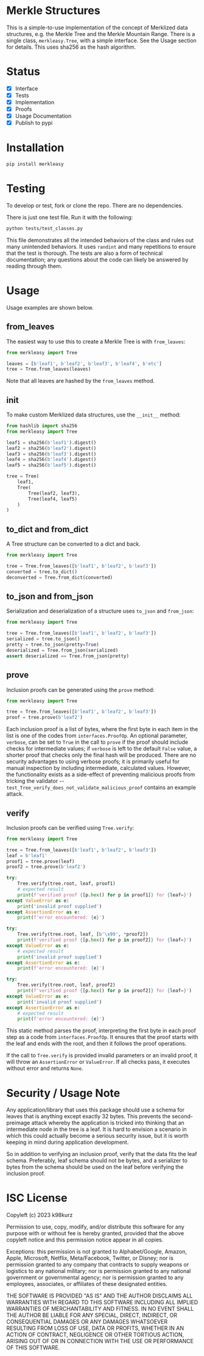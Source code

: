 # Merkle Structures

This is a simple-to-use implementation of the concept of Merklized data
structures, e.g. the Merkle Tree and the Merkle Mountain Range. There is a
single class, `merkleasy.Tree`, with a simple interface. See the Usage section for
details. This uses sha256 as the hash algorithm.

# Status

- [x] Interface
- [x] Tests
- [x] Implementation
- [x] Proofs
- [x] Usage Documentation
- [x] Publish to pypi

# Installation

```bash
pip install merkleasy
```

# Testing

To develop or test, fork or clone the repo. There are no dependencies.

There is just one test file. Run it with the following:

```bash
python tests/test_classes.py
```

This file demonstrates all the intended behaviors of the class and rules out
many unintended behaviors. It uses `randint` and many repetitions to ensure that
the test is thorough. The tests are also a form of technical documentation; any
questions about the code can likely be answered by reading through them.

# Usage

Usage examples are shown below.

## from_leaves

The easiest way to use this to create a Merkle Tree is with `from_leaves`:

```py
from merkleasy import Tree

leaves = [b'leaf1', b'leaf2', b'leaf3', b'leaf4', b'etc']
tree = Tree.from_leaves(leaves)
```

Note that all leaves are hashed by the `from_leaves` method.

## __init__

To make custom Merklized data structures, use the `__init__` method:

```py
from hashlib import sha256
from merkleasy import Tree

leaf1 = sha256(b'leaf1').digest()
leaf2 = sha256(b'leaf2').digest()
leaf3 = sha256(b'leaf3').digest()
leaf4 = sha256(b'leaf4').digest()
leaf5 = sha256(b'leaf5').digest()

tree = Tree(
    leaf1,
    Tree(
        Tree(leaf2, leaf3),
        Tree(leaf4, leaf5)
    )
)
```

## to_dict and from_dict

A Tree structure can be converted to a dict and back.

```py
from merkleasy import Tree

tree = Tree.from_leaves([b'leaf1', b'leaf2', b'leaf3'])
converted = tree.to_dict()
deconverted = Tree.from_dict(converted)
```

## to_json and from_json

Serialization and deserialization of a structure uses `to_json` and `from_json`:

```py
from merkleasy import Tree

tree = Tree.from_leaves([b'leaf1', b'leaf2', b'leaf3'])
serialized = tree.to_json()
pretty = tree.to_json(pretty=True)
deserialized = Tree.from_json(serialized)
assert deserialized == Tree.from_json(pretty)
```

## prove

Inclusion proofs can be generated using the `prove` method:

```py
from merkleasy import Tree

tree = Tree.from_leaves([b'leaf1', b'leaf2', b'leaf3'])
proof = tree.prove(b'leaf2')
```

Each inclusion proof is a list of bytes, where the first byte in each item in
the list is one of the codes from `interfaces.ProofOp`. An optional parameter,
`verbose`, can be set to `True` in the call to `prove` if the proof should
include checks for intermediate values; if `verbose` is left to the default
`False` value, a shorter proof that checks only the final hash will be produced.
There are no security advantages to using verbose proofs; it is primarily useful
for manual inspection by including intermediate, calculated values. However, the
functionality exists as a side-effect of preventing malicious proofs from
tricking the validator -- `test_Tree_verify_does_not_validate_malicious_proof`
contains an example attack.

## verify

Inclusion proofs can be verified using `Tree.verify`:

```py
from merkleasy import Tree

tree = Tree.from_leaves([b'leaf1', b'leaf2', b'leaf3'])
leaf = b'leaf1'
proof1 = tree.prove(leaf)
proof2 = tree.prove(b'leaf2')

try:
    Tree.verify(tree.root, leaf, proof1)
    # expected result
    print(f'verified proof {[p.hex() for p in proof1]} for {leaf=}')
except ValueError as e:
    print('invalid proof supplied')
except AssertionError as e:
    print(f'error encountered: {e}')

try:
    Tree.verify(tree.root, leaf, [b'\x99', *proof2])
    print(f'verified proof {[p.hex() for p in proof2]} for {leaf=}')
except ValueError as e:
    # expected result
    print('invalid proof supplied')
except AssertionError as e:
    print(f'error encountered: {e}')

try:
    Tree.verify(tree.root, leaf, proof2)
    print(f'verified proof {[p.hex() for p in proof2]} for {leaf=}')
except ValueError as e:
    print('invalid proof supplied')
except AssertionError as e:
    # expected result
    print(f'error encountered: {e}')
```

This static method parses the proof, interpreting the first byte in each proof
step as a code from `interfaces.ProofOp`. It ensures that the proof starts with
the leaf and ends with the root, and then it follows the proof operations.

If the call to `Tree.verify` is provided invalid parameters or an invalid proof,
it will throw an `AssertionError` or `ValueError`. If all checks pass, it
executes without error and returns `None`.


# Security / Usage Note

Any application/library that uses this package should use a schema for leaves
that is anything except exactly 32 bytes. This prevents the second-preimage
attack whereby the application is tricked into thinking that an intermediate
node in the tree is a leaf. It is hard to envision a scenario in which this
could actually become a serious security issue, but it is worth keeping in mind
during application development.

So in addition to verifying an inclusion proof, verify that the data fits the
leaf schema. Preferably, leaf schema should not be bytes, and a serializer to
bytes from the schema should be used on the leaf before verifying the inclusion
proof.

# ISC License

Copyleft (c) 2023 k98kurz

Permission to use, copy, modify, and/or distribute this software
for any purpose with or without fee is hereby granted, provided
that the above copyleft notice and this permission notice appear in
all copies.

Exceptions: this permission is not granted to Alphabet/Google, Amazon,
Apple, Microsoft, Netflix, Meta/Facebook, Twitter, or Disney; nor is
permission granted to any company that contracts to supply weapons or
logistics to any national military; nor is permission granted to any
national government or governmental agency; nor is permission granted to
any employees, associates, or affiliates of these designated entities.

THE SOFTWARE IS PROVIDED "AS IS" AND THE AUTHOR DISCLAIMS ALL
WARRANTIES WITH REGARD TO THIS SOFTWARE INCLUDING ALL IMPLIED
WARRANTIES OF MERCHANTABILITY AND FITNESS. IN NO EVENT SHALL THE
AUTHOR BE LIABLE FOR ANY SPECIAL, DIRECT, INDIRECT, OR
CONSEQUENTIAL DAMAGES OR ANY DAMAGES WHATSOEVER RESULTING FROM LOSS
OF USE, DATA OR PROFITS, WHETHER IN AN ACTION OF CONTRACT,
NEGLIGENCE OR OTHER TORTIOUS ACTION, ARISING OUT OF OR IN
CONNECTION WITH THE USE OR PERFORMANCE OF THIS SOFTWARE.
